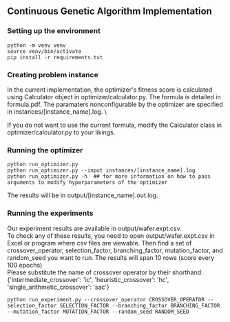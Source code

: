 ## Continuous Genetic Algorithm Implementation
### Setting up the environment
```
python -m venv venv
source venv/bin/activate
pip install -r requirements.txt
```

### Creating problem instance
In the current implementation, the optimizer's fitness score is calculated using Calculator object in optimizer/calculator.py. The formula is detailed in formula.pdf. The paramaters nonconfigurable by the optimizer are specified in instances/\[instance_name\].log. \

If you do not want to use the current formula, modify the Calculator class in optimizer/calculator.py to your likings.

### Running the optimizer
```
python run_optimizer.py
python run_optimizer.py --input instances/[instance_name].log
python run_optimizer.py -h  ## for more information on how to pass arguments to modify hyperparameters of the optimizer
```
The results will be in output/\[instance_name\].out.log.

### Running the experiments
Our experiment results are available in output/wafer.expt.csv. \
To check any of these results, you need to open output/wafer.expt.csv in Excel or program where csv files are viewable. Then find a set of crossover_operator, selection_factor, branching_factor, mutation_factor, and random_seed you want to run. The results will span 10 rows (score every 100 epochs) \
Please substitute the name of crossover operator by their shorthand: {'intermediate_crossover': 'ic', 'heuristic_crossover': 'hc', 'single_arithmetic_crossover': 'sac'}
```
python run_experiment.py --crossover_operator CROSSOVER_OPERATOR --selection_factor SELECTION_FACTOR --branching_factor BRANCHING_FACTOR --mutation_factor MUTATION_FACTOR --random_seed RANDOM_SEED
```
